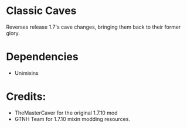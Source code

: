 # Classic Caves
Reverses release 1.7's cave changes, bringing them back to their former glory.

# Dependencies
- Unimixins

# Credits:
- TheMasterCaver for the original 1.7.10 mod
- GTNH Team for 1.7.10 mixin modding resources.
